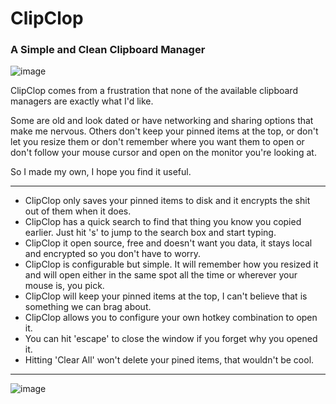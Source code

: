 # ClipClop
### A Simple and Clean Clipboard Manager 

![image](https://github.com/user-attachments/assets/57aae39b-e337-4b7d-9d67-ae67d7834182)


ClipClop comes from a frustration that none of the available clipboard managers are exactly what I'd like. 

Some are old and look dated or have networking and sharing options that make me nervous. 
Others don't keep your pinned items at the top, or don't let you resize them or don't remember where you want them to open or don't follow your mouse cursor and open on the monitor you're looking at.

So I made my own, I hope you find it useful.

---

- ClipClop only saves your pinned items to disk and it encrypts the shit out of them when it does.
- ClipClop has a quick search to find that thing you know you copied earlier.  Just hit 's' to jump to the search box and start typing.
- ClipClop it open source, free and doesn't want you data, it stays local and encrypted so you don't have to worry.
- ClipClop is configurable but simple. It will remember how you resized it and will open either in the same spot all the time or wherever your mouse is, you pick.
- ClipClop will keep your pinned items at the top, I can't believe that is something we can brag about.
- ClipClop allows you to configure your own hotkey combination to open it.
- You can hit 'escape' to close the window if you forget why you opened it.
- Hitting 'Clear All' won't delete your pined items, that wouldn't be cool.

---

![image](https://github.com/user-attachments/assets/dfd9811a-9e48-4e60-9c81-dd8da70ce17b)
